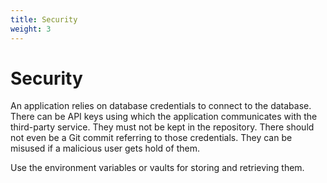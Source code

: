 ```yaml
---
title: Security
weight: 3
---
```


# Security

An application relies on database credentials to connect to the database. There can be API keys using which the application communicates with the third-party service. They must not be kept in the repository. There should not even be a Git commit referring to those credentials. They can be misused if a malicious user gets hold of them.

Use the environment variables or vaults for storing and retrieving them.

